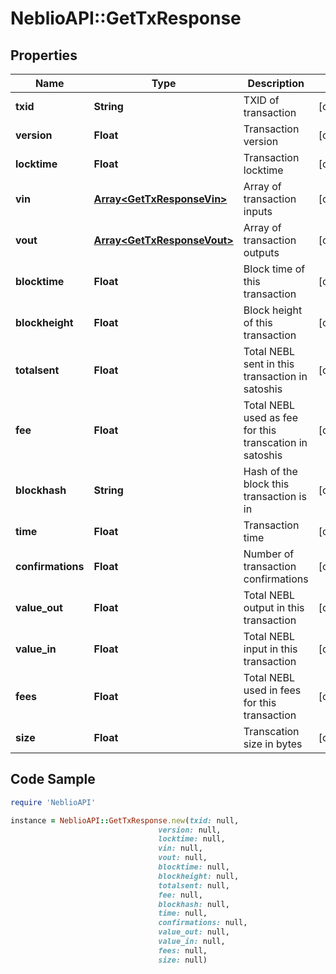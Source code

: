 # NeblioAPI::GetTxResponse

## Properties
Name | Type | Description | Notes
------------ | ------------- | ------------- | -------------
**txid** | **String** | TXID of transaction | [optional] 
**version** | **Float** | Transaction version | [optional] 
**locktime** | **Float** | Transaction locktime | [optional] 
**vin** | [**Array&lt;GetTxResponseVin&gt;**](GetTxResponseVin.md) | Array of transaction inputs | [optional] 
**vout** | [**Array&lt;GetTxResponseVout&gt;**](GetTxResponseVout.md) | Array of transaction outputs | [optional] 
**blocktime** | **Float** | Block time of this transaction | [optional] 
**blockheight** | **Float** | Block height of this transaction | [optional] 
**totalsent** | **Float** | Total NEBL sent in this transaction in satoshis | [optional] 
**fee** | **Float** | Total NEBL used as fee for this transcation in satoshis | [optional] 
**blockhash** | **String** | Hash of the block this transaction is in | [optional] 
**time** | **Float** | Transaction time | [optional] 
**confirmations** | **Float** | Number of transaction confirmations | [optional] 
**value_out** | **Float** | Total NEBL output in this transaction | [optional] 
**value_in** | **Float** | Total NEBL input in this transaction | [optional] 
**fees** | **Float** | Total NEBL used in fees for this transaction | [optional] 
**size** | **Float** | Transcation size in bytes | [optional] 

## Code Sample

```ruby
require 'NeblioAPI'

instance = NeblioAPI::GetTxResponse.new(txid: null,
                                 version: null,
                                 locktime: null,
                                 vin: null,
                                 vout: null,
                                 blocktime: null,
                                 blockheight: null,
                                 totalsent: null,
                                 fee: null,
                                 blockhash: null,
                                 time: null,
                                 confirmations: null,
                                 value_out: null,
                                 value_in: null,
                                 fees: null,
                                 size: null)
```


